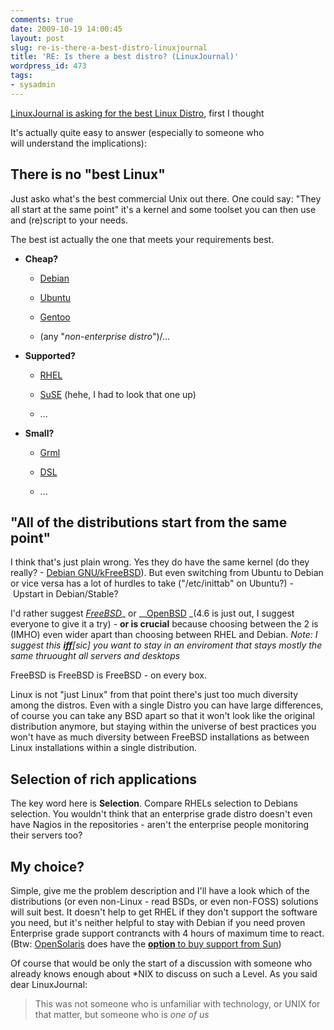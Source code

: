 ```yaml
---
comments: true
date: 2009-10-19 14:00:45
layout: post
slug: re-is-there-a-best-distro-linuxjournal
title: 'RE: Is there a best distro? (LinuxJournal)'
wordpress_id: 473
tags:
- sysadmin
---
```


[LinuxJournal is asking for the best Linux Distro](http://www.linuxjournal.com/content/there-best-distro), first I thought

It's actually quite easy to answer (especially to someone who will understand the implications):


## There is no "best Linux"


Just asko what's the best commercial Unix out there. One could
say: "They all start at the same point" it's a kernel and some
toolset you can then use and (re)script to your needs.

The best ist actually the one that meets your requirements best.



	
  * **Cheap?**

	
    * [Debian](http://www.debian.org)

	
    * [Ubuntu](http://www.ubuntu.com)

	
    * [Gentoo](http://www.gentoo.org)

	
    * (any "*non-enterprise distro*")/...




	
  * **Supported?**

	
    * [RHEL](http://www.redhat.com)

	
    * [SuSE](http://www.novell.com/linux/) (hehe, I had to look that one up)

	
    * ...




	
  * **Small?**

	
    * [Grml](http://grml.org/)

	
    * [DSL](http://www.damnsmalllinux.org/)

	
    * ...







## "All of the distributions start from the same point"


I think that's just plain wrong. Yes they do have the same kernel (do they really? - [Debian GNU/kFreeBSD](http://www.debian.org/ports/kfreebsd-gnu/)). But even switching from Ubuntu to Debian or vice versa has a lot of hurdles to take ("/etc/inittab" on Ubuntu?) - Upstart in Debian/Stable?

I'd rather suggest _[FreeBSD](http://www.freebsd.org)__ or __[OpenBSD](http://www.openbsd.org) _(4.6 is just out, I suggest everyone to give it a try) - **or is crucial** because choosing between the 2 is (IMHO) even wider apart than choosing between RHEL and Debian. _Note: I suggest this **[iff](http://en.wikipedia.org/wiki/If_and_only_if)**[sic] you want to stay in an enviroment that stays mostly the same thruought all servers and desktops_

FreeBSD is FreeBSD is FreeBSD - on every box.

Linux is not "just Linux" from that point there's just too much diversity among the distros. Even with a single Distro you can have large differences, of course you can take any BSD apart so that it won't look like the original distribution anymore, but staying within the universe of best practices you won't have as much diversity between FreeBSD installations as between Linux installations within a single distribution.


## Selection of rich applications


The key word here is **Selection**. Compare RHELs selection to Debians selection. You wouldn't think that an enterprise grade distro doesn't even have Nagios in the repositories - aren't the enterprise people monitoring their servers too?


## My choice?


Simple, give me the problem description and I'll have a look which of the distributions (or even non-Linux - read BSDs, or even non-FOSS) solutions will suit best. It doesn't help to get RHEL if they don't support the software you need, but it's neither helpful to stay with Debian if you need proven Enterprise grade support contrancts with 4 hours of maximum time to react. (Btw: [OpenSolaris](http://opensolaris.org) does have the [**option** to buy support from Sun](http://www.opensolaris.com/learn/subscriptions/#opensolaris))

Of course that would be only the start of a discussion with someone who already knows enough about *NIX to discuss on such a Level. As you said dear LinuxJournal:


> This was not someone who is unfamiliar with technology, or UNIX for that matter, but someone who is _one of us_
